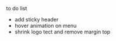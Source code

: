 to do list 

- add sticky header
- hover animation on menu
- shrink logo tect and remove margin top

